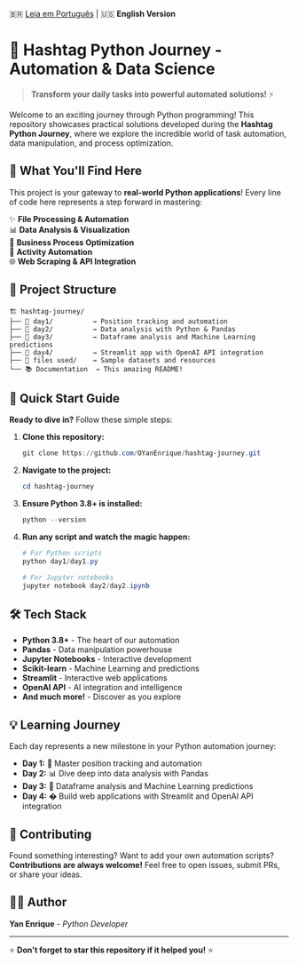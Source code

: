🇧🇷 [Leia em Português](README-pt.md) | 🇺🇸 **English Version**

# 🚀 Hashtag Python Journey - Automation & Data Science

> **Transform your daily tasks into powerful automated solutions!** ⚡

Welcome to an exciting journey through Python programming! This repository showcases practical solutions developed during the **Hashtag Python Journey**, where we explore the incredible world of task automation, data manipulation, and process optimization.

## 🎯 What You'll Find Here

This project is your gateway to **real-world Python applications**! Every line of code here represents a step forward in mastering:

✨ **File Processing & Automation**  
📊 **Data Analysis & Visualization**  
🔧 **Business Process Optimization**  
📧 **Activity Automation**  
🌐 **Web Scraping & API Integration**  

## 📁 Project Structure

```
🏗️ hashtag-journey/
├── 📂 day1/          → Position tracking and automation
├── 📂 day2/          → Data analysis with Python & Pandas
├── 📂 day3/          → Dataframe analysis and Machine Learning predictions
├── 📂 day4/          → Streamlit app with OpenAI API integration
├── 📂 files used/    → Sample datasets and resources
└── 📚 Documentation  → This amazing README!
```

## 🚀 Quick Start Guide

**Ready to dive in?** Follow these simple steps:

1. **Clone this repository:**
   ```powershell
   git clone https://github.com/OYanEnrique/hashtag-journey.git
   ```

2. **Navigate to the project:**
   ```powershell
   cd hashtag-journey
   ```

3. **Ensure Python 3.8+ is installed:**
   ```powershell
   python --version
   ```

4. **Run any script and watch the magic happen:**
   ```powershell
   # For Python scripts
   python day1/day1.py
   
   # For Jupyter notebooks
   jupyter notebook day2/day2.ipynb
   ```

## 🛠️ Tech Stack

- **Python 3.8+** - The heart of our automation
- **Pandas** - Data manipulation powerhouse
- **Jupyter Notebooks** - Interactive development
- **Scikit-learn** - Machine Learning and predictions
- **Streamlit** - Interactive web applications
- **OpenAI API** - AI integration and intelligence
- **And much more!** - Discover as you explore

## 💡 Learning Journey

Each day represents a new milestone in your Python automation journey:

- **Day 1:** 📍 Master position tracking and automation
- **Day 2:** 📊 Dive deep into data analysis with Pandas
- **Day 3:** 🤖 Dataframe analysis and Machine Learning predictions
- **Day 4:** � Build web applications with Streamlit and OpenAI API integration

## 🤝 Contributing

Found something interesting? Want to add your own automation scripts? **Contributions are always welcome!** Feel free to open issues, submit PRs, or share your ideas.

## 👨‍💻 Author

**Yan Enrique** - *Python Developer*

---

⭐ **Don't forget to star this repository if it helped you!** ⭐
